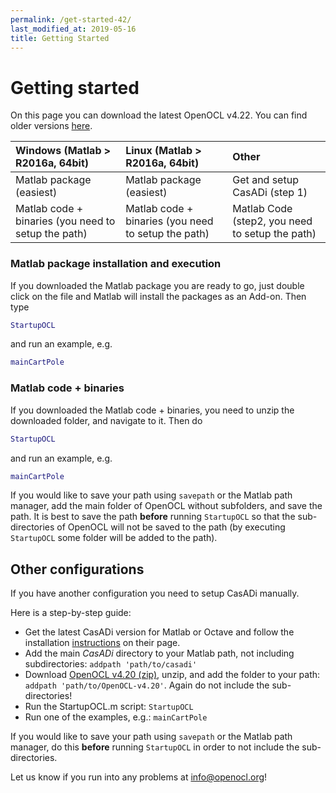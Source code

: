 ```yaml
---
permalink: /get-started-42/
last_modified_at: 2019-05-16
title: Getting Started
---
```


# Getting started

On this page you can download the latest OpenOCL v4.22. You can find older versions [here](https://github.com/OpenOCL/OpenOCL/releases).

| Windows (Matlab > R2016a, 64bit)   | Linux (Matlab > R2016a, 64bit)   | Other  |
|:----------|:--------|:---------|
| Matlab package (easiest) | Matlab package (easiest) | Get and setup CasADi (step 1) |
| Matlab code + binaries (you need to setup the path) | Matlab code + binaries (you need to setup the path) | Matlab Code (step2, you need to setup the path)  |

### Matlab package installation and execution

If you downloaded the Matlab package you are ready to go, just double click on the file and Matlab will install the packages as an Add-on.
Then type 

```m
StartupOCL
```

and run an example, e.g.

```m
mainCartPole
```

### Matlab code + binaries

If you downloaded the Matlab code + binaries, you need to unzip the downloaded folder, and navigate to it. Then do 

```m
StartupOCL
```

and run an example, e.g.

```m
mainCartPole
```

If you would like to save your path using `savepath` or the Matlab path manager, add the main folder of OpenOCL without subfolders, 
and save the path. It is best to save the path **before** running `StartupOCL` so that the sub-directories of OpenOCL will not be 
saved to the path (by executing `StartupOCL` some folder will be added to the path).

## Other configurations

If you have another configuration you need to setup CasADi manually.  

Here is a step-by-step guide:

* Get the latest CasADi version for Matlab or Octave and follow the installation [instructions](https://web.casadi.org/get/) on their page.
* Add the main *CasADi* directory to your Matlab path, not including subdirectories: `addpath 'path/to/casadi'`
* Download [OpenOCL v4.20 (zip)](https://github.com/OpenOCL/OpenOCL/archive/v4.20.zip), unzip, and add the folder to your path: `addpath 'path/to/OpenOCL-v4.20'`. Again do not include the sub-directories!
* Run the StartupOCL.m script: `StartupOCL`
* Run one of the examples, e.g.: `mainCartPole`

If you would like to save your path using `savepath` or the Matlab path manager, do this **before** running `StartupOCL` in order to not include the sub-directories.

Let us know if you run into any problems at info@openocl.org!


